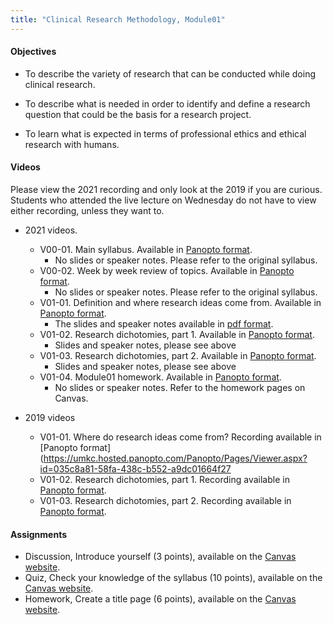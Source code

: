 ```yaml
---
title: "Clinical Research Methodology, Module01"
---
```


#### Objectives

+ To describe the variety of research that can be conducted while doing clinical research.

+ To describe what is needed in order to identify and define a research question that could be the basis for a research project.

+ To learn what is expected in terms of professional ethics and ethical research with humans.

#### Videos

Please view the 2021 recording and only look at the 2019 if you are curious. Students who attended the live lecture on Wednesday do not have to view either recording, unless they want to.

+ 2021 videos.
  + V00-01. Main syllabus. Available in [Panopto format](https://umkc.hosted.panopto.com/Panopto/Pages/Viewer.aspx?id=61e0e88e-8c4b-4976-982b-acb70178fdd9).
    + No slides or speaker notes. Please refer to the original syllabus.
  + V00-02. Week by week review of topics. Available in [Panopto format](https://umkc.hosted.panopto.com/Panopto/Pages/Viewer.aspx?id=be19d6f4-dfaa-414f-b737-acb7017e9122).
    + No slides or speaker notes. Please refer to the original syllabus.
  + V01-01. Definition and where research ideas come from. Available in [Panopto format](https://umkc.hosted.panopto.com/Panopto/Pages/Viewer.aspx?id=50c0a648-30b5-4f2a-902c-acb70163ee7e).
    + The slides and speaker notes available in [pdf format](https://github.com/pmean/classes/blob/master/clinical-research-methodology/results/video01-slides-and-speaker-notes.pdf).
  + V01-02. Research dichotomies, part 1. Available in [Panopto format](https://umkc.hosted.panopto.com/Panopto/Pages/Viewer.aspx?id=242d953b-cf02-44a4-9c7f-acb701672e4a).
    + Slides and speaker notes, please see above
  + V01-03. Research dichotomies, part 2. Available in [Panopto format](https://umkc.hosted.panopto.com/Panopto/Pages/Viewer.aspx?id=4caeb562-3b18-4101-9915-acb70170c743).
    + Slides and speaker notes, please see above
  + V01-04. Module01 homework. Available in [Panopto format]().
    + No slides or speaker notes. Refer to the homework pages on Canvas.  

+ 2019 videos
  + V01-01. Where do research ideas come from? Recording available in [Panopto format](https://umkc.hosted.panopto.com/Panopto/Pages/Viewer.aspx?id=035c8a81-58fa-438c-b552-a9dc01664f27
  + V01-02. Research dichotomies, part 1. Recording available in [Panopto format](https://umkc.hosted.panopto.com/Panopto/Pages/Viewer.aspx?id=c678bd15-cf3c-4fc5-9fb1-a9dc01774782).
  + V01-03. Research dichotomies, part 2. Recording available in [Panopto format](https://umkc.hosted.panopto.com/Panopto/Pages/Viewer.aspx?id=051577a7-7027-41ae-a8d1-a9dc017c574c).
  
#### Assignments

+ Discussion, Introduce yourself (3 points), available on the [Canvas website](https://umkc.instructure.com/courses/66239/modules/items/885661).
+ Quiz, Check your knowledge of the syllabus (10 points), available on the [Canvas website](https://umkc.instructure.com/courses/66239/modules/items/885665).
+ Homework, Create a title page (6 points), available on the [Canvas website](https://umkc.instructure.com/courses/66239/modules/items/885979).


